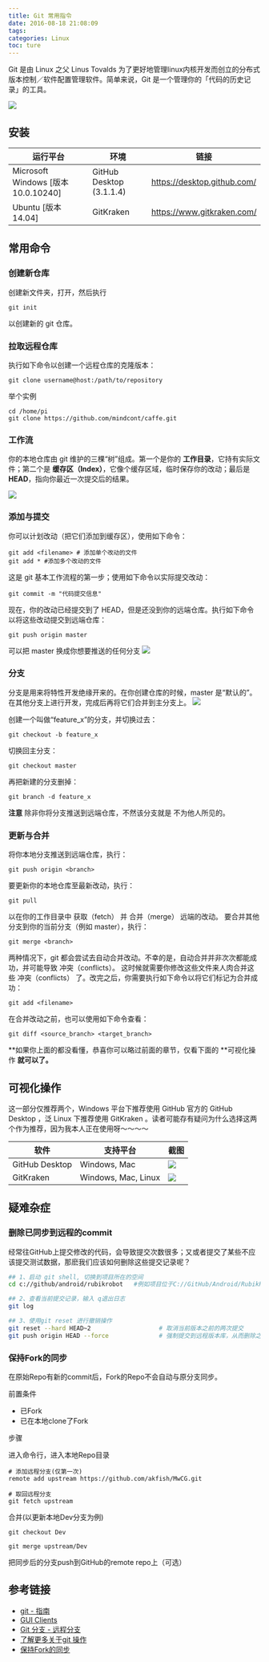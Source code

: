 ```yaml
---
title: Git 常用指令
date: 2016-08-18 21:08:09
tags:
categories: Linux
toc: ture
---
```

Git 是由 Linux 之父 Linus Tovalds 为了更好地管理linux内核开发而创立的分布式版本控制／软件配置管理软件。简单来说，Git 是一个管理你的「代码的历史记录」的工具。
<!--more-->
![](http://static.mindcont.com/blog/images/github.png)

## 安装
运行平台|环境|链接|
---|---|---|
Microsoft Windows [版本 10.0.10240] | GitHub Desktop (3.1.1.4) | https://desktop.github.com/
Ubuntu [版本14.04] | GitKraken | https://www.gitkraken.com/

## 常用命令

### 创建新仓库

创建新文件夹，打开，然后执行
```
git init
```
以创建新的 git 仓库。

### 拉取远程仓库
执行如下命令以创建一个远程仓库的克隆版本：
```
git clone username@host:/path/to/repository
```
举个实例
```
cd /home/pi
git clone https://github.com/mindcont/caffe.git
```
### 工作流

你的本地仓库由 git 维护的三棵“树”组成。第一个是你的 **工作目录**，它持有实际文件；第二个是 **缓存区（Index）**，它像个缓存区域，临时保存你的改动；最后是 **HEAD**，指向你最近一次提交后的结果。

![](https://git-scm.com/images/about/index1@2x.png)

### 添加与提交
你可以计划改动（把它们添加到缓存区），使用如下命令：
```
git add <filename> # 添加单个改动的文件
git add * #添加多个改动的文件
```
这是 git 基本工作流程的第一步；使用如下命令以实际提交改动：
```
git commit -m "代码提交信息"
```
现在，你的改动已经提交到了 HEAD，但是还没到你的远端仓库。执行如下命令以将这些改动提交到远端仓库：
```
git push origin master
```
可以把 master 换成你想要推送的任何分支
![](https://git-scm.com/images/about/index2@2x.png)

### 分支
分支是用来将特性开发绝缘开来的。在你创建仓库的时候，master 是“默认的”。在其他分支上进行开发，完成后再将它们合并到主分支上。
![](https://camo.githubusercontent.com/1db631d931f4a57a439deb5f747bfc0c3c1098b2/68747470733a2f2f7777772e61746c61737369616e2e636f6d2f6769742f696d616765732f7475746f7269616c732f636f6c6c61626f726174696e672f636f6d706172696e672d776f726b666c6f77732f676974666c6f772d776f726b666c6f772f30352e737667)

创建一个叫做“feature_x”的分支，并切换过去：
```
git checkout -b feature_x
```
切换回主分支：
```
git checkout master
```
再把新建的分支删掉：
```
git branch -d feature_x
```
**注意** 除非你将分支推送到远端仓库，不然该分支就是 不为他人所见的。
### 更新与合并
将你本地分支推送到远端仓库，执行：
```
git push origin <branch>
```
要更新你的本地仓库至最新改动，执行：
```
git pull
```
以在你的工作目录中 获取（fetch） 并 合并（merge） 远端的改动。
要合并其他分支到你的当前分支（例如 master），执行：
```
git merge <branch>
```
两种情况下，git 都会尝试去自动合并改动。不幸的是，自动合并并非次次都能成功，并可能导致 冲突（conflicts）。 这时候就需要你修改这些文件来人肉合并这些 冲突（conflicts） 了。改完之后，你需要执行如下命令以将它们标记为合并成功：
```
git add <filename>
```
在合并改动之前，也可以使用如下命令查看：
```
git diff <source_branch> <target_branch>
```
**如果你上面的都没看懂，恭喜你可以略过前面的章节，仅看下面的 **可视化操作 **就可以了。**
## 可视化操作
这一部分仅推荐两个，Windows 平台下推荐使用 GitHub 官方的 GitHub Desktop ，泛 Linux 下推荐使用 GitKraken 。读者可能存有疑问为什么选择这两个作为推荐，因为我本人正在使用呀～～～～

软件|支持平台|截图|
---|---|---|
GitHub Desktop | Windows, Mac | ![](https://git-scm.com/images/guis/github-desktop@2x.png)
GitKraken | Windows, Mac, Linux |![](https://git-scm.com/images/guis/git-kraken@2x.png)

## 疑难杂症
### 删除已同步到远程的commit
经常往GitHub上提交修改的代码，会导致提交次数很多；又或者提交了某些不应该提交测试数据，那麽我们应该如何删除这些提交记录呢？
```bash
## 1、启动 git shell, 切换到项目所在的空间
cd c://github/android/rubikrobot   #例如项目位于C://GitHub/Android/RubikRobot 目录下

## 2、查看当前提交记录，输入 q退出日志
git log

## 3、使用git reset 进行撤销操作
git reset --hard HEAD~2                   # 取消当前版本之前的两次提交  
git push origin HEAD --force              # 强制提交到远程版本库，从而删除之前的两次提交数据  
```

### 保持Fork的同步
在原始Repo有新的commit后，Fork的Repo不会自动与原分支同步。

前置条件
*  已Fork
*  已在本地clone了Fork

步骤

进入命令行，进入本地Repo目录
```
# 添加远程分支(仅第一次)
remote add upstream https://github.com/akfish/MwCG.git

# 取回远程分支
git fetch upstream
```
合并(以更新本地Dev分支为例)
```
git checkout Dev

git merge upstream/Dev
```
把同步后的分支push到GitHub的remote repo上（可选）

## 参考链接
* [git - 指南](https://git-scm.com/book/zh/v2)
* [GUI Clients](https://git-scm.com/download/gui/linux)
* [Git 分支 - 远程分支](https://git-scm.com/book/zh/v1/Git-%E5%88%86%E6%94%AF-%E8%BF%9C%E7%A8%8B%E5%88%86%E6%94%AF)
* [了解更多关于git 操作](https://git-scm.com/book/zh/v1/Git-%E5%9F%BA%E7%A1%80-%E6%92%A4%E6%B6%88%E6%93%8D%E4%BD%9C)
* [保持Fork的同步](https://github.com/akfish/MwCG/wiki/%E4%BB%BB%E5%8A%A1%EF%BC%9A%E4%BF%9D%E6%8C%81Fork%E7%9A%84%E5%90%8C%E6%AD%A5)
